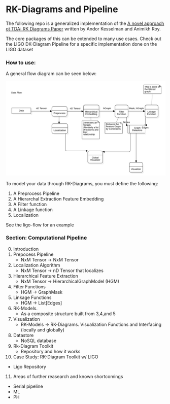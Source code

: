# RK-Diagrams and Pipeline

The following repo is a generalized implementation of the 
[A novel approach ot TDA: RK Diagrams Paper]() written by Andor Kesselman 
and Animikh Roy.

The core packages of this can be extended to many use csaes. Check out the 
LIGO DK-Diagram Pipeline for a specific implementation done on the LIGO dataset

### How to use:

A general flow diagram can be seen below: 

![rk-flow](imgs/rk-flow.png)

To model your data through RK-Diagrams, you must define the following: 

1. A Preprocess Pipeline
2. A Hierarchal Extraction Feature Embedding
3. A Filter function
4. A Linkage function
5. Localization

See the ligo-flow for an example


### Section: Computational Pipeline

0. Introduction
1. Prepocess Pipeline
   - NxM Tensor -> NxM Tensor
2. Localization Algorithm
   - NxM Tensor -> nD Tensor that localizes
3. Hierarchical Feature Extraction
   - NxM Tensor -> HierarchicalGraphModel (HGM)
4. Filter Functions
   - HGM -> GraphMask
5. Linkage Functions
   - HGM -> List[Edges]
6. RK-Models. 
   - As a composite structure built from 3,4,and 5
7. Visualization
   - RK-Models -> RK-Diagrams. Visualization Functions and Interfacing (locally and globally)
8. Datastore 
   - NoSQL database
9. Rk-Diagram Toolkit
   - Repository and how it works
10. Case Study: RK-Diagram Toolkit w/ LIGO
   - Ligo Repository
11. Areas of further reasearch and known shortcomings
   - Serial pipeline
   - ML
   - PH
